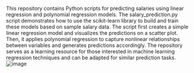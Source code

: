This repository contains Python scripts for predicting salaries using linear regression and polynomial regression models. The salary_prediction.py script demonstrates how to use the scikit-learn library to build and train these models based on sample salary data. The script first creates a simple linear regression model and visualizes the predictions on a scatter plot. Then, it applies polynomial regression to capture nonlinear relationships between variables and generates predictions accordingly. The repository serves as a learning resource for those interested in machine learning regression techniques and can be adapted for similar prediction tasks.
![image](https://github.com/gHAZALehkanani/Polynomial_regression1/assets/130077881/faa1609c-58b1-445a-a721-235000df2a57)

